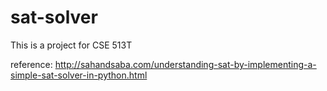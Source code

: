 # sat-solver
This is a project for CSE 513T

reference:
http://sahandsaba.com/understanding-sat-by-implementing-a-simple-sat-solver-in-python.html
